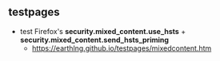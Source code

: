 ## testpages

* test Firefox's **security.mixed_content.use_hsts** + **security.mixed_content.send_hsts_priming**
  * https://earthlng.github.io/testpages/mixedcontent.htm
  

